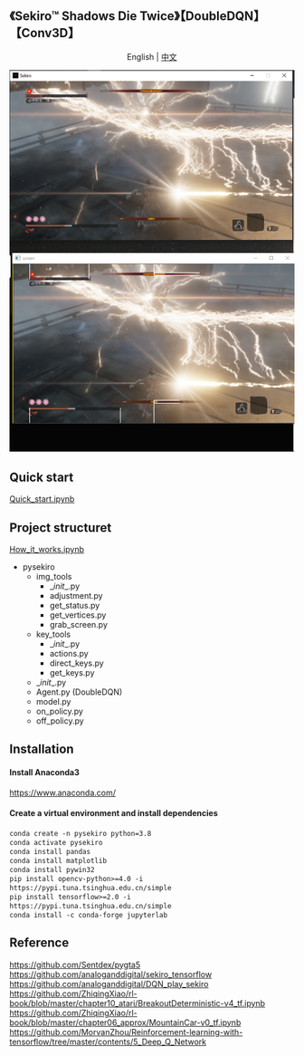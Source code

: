 ## 《Sekiro™ Shadows Die Twice》【DoubleDQN】【Conv3D】

<p align="center">
    <a>English</a>
    | 
    <a href="https://github.com/ricagj/pysekiro_with_RL/blob/main/CN/README.md">中文</a>
</p>

![demo.jpg](https://raw.githubusercontent.com/ricagj/pysekiro/main/imgs/adjustment_02.png)  

## Quick start

[Quick_start.ipynb](https://github.com/ricagj/pysekiro_with_RL/blob/main/Quick_start.ipynb)  

## Project structuret

[How_it_works.ipynb](https://github.com/ricagj/pysekiro_with_RL/blob/main/How_it_works.ipynb)  

- pysekiro
    - img_tools
        - \__init__.py
        - adjustment.py
        - get_status.py
        - get_vertices.py
        - grab_screen.py
    - key_tools
        - \__init__.py
        - actions.py
        - direct_keys.py
        - get_keys.py
    - \__init__.py
    - Agent.py (DoubleDQN)
    - model.py
    - on_policy.py
    - off_policy.py

## Installation

#### Install Anaconda3

https://www.anaconda.com/  

#### Create a virtual environment and install dependencies

~~~shell
conda create -n pysekiro python=3.8
conda activate pysekiro
conda install pandas
conda install matplotlib
conda install pywin32
pip install opencv-python>=4.0 -i https://pypi.tuna.tsinghua.edu.cn/simple
pip install tensorflow>=2.0 -i https://pypi.tuna.tsinghua.edu.cn/simple
conda install -c conda-forge jupyterlab
~~~

## Reference
https://github.com/Sentdex/pygta5  
https://github.com/analoganddigital/sekiro_tensorflow  
https://github.com/analoganddigital/DQN_play_sekiro  
https://github.com/ZhiqingXiao/rl-book/blob/master/chapter10_atari/BreakoutDeterministic-v4_tf.ipynb  
https://github.com/ZhiqingXiao/rl-book/blob/master/chapter06_approx/MountainCar-v0_tf.ipynb  
https://github.com/MorvanZhou/Reinforcement-learning-with-tensorflow/tree/master/contents/5_Deep_Q_Network  